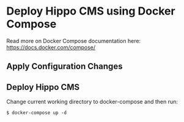 Deploy Hippo CMS using Docker Compose
=====================================
Read more on Docker Compose documentation here: https://docs.docker.com/compose/

Apply Configuration Changes
---------------------------



Deploy Hippo CMS
----------
Change current working directory to docker-compose and then run:
```
$ docker-compose up -d
```
